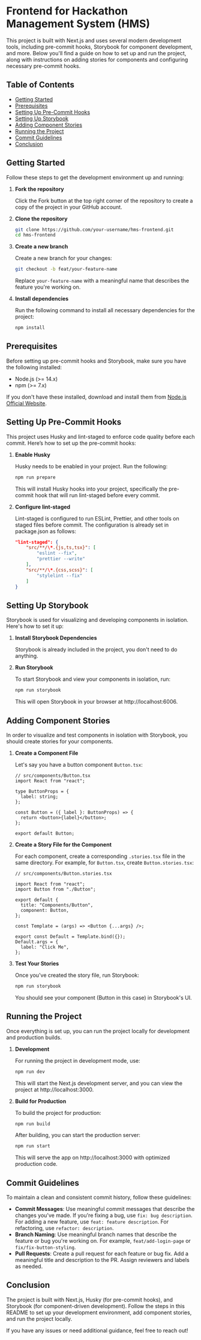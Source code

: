 # Frontend for Hackathon Management System (HMS)

This project is built with Next.js and uses several modern development tools, including pre-commit hooks, Storybook for component development, and more. Below you'll find a guide on how to set up and run the project, along with instructions on adding stories for components and configuring necessary pre-commit hooks.

## Table of Contents

- [Getting Started](#getting-started)
- [Prerequisites](#prerequisites)
- [Setting Up Pre-Commit Hooks](#setting-up-pre-commit-hooks)
- [Setting Up Storybook](#setting-up-storybook)
- [Adding Component Stories](#adding-component-stories)
- [Running the Project](#running-the-project)
- [Commit Guidelines](#commit-guidelines)
- [Conclusion](#conclusion)

## Getting Started

Follow these steps to get the development environment up and running:

1. **Fork the repository**

   Click the Fork button at the top right corner of the repository to create a copy of the project in your GitHub account.

2. **Clone the repository**

   ```bash
   git clone https://github.com/your-username/hms-frontend.git
   cd hms-frontend
   ```

3. **Create a new branch**

   Create a new branch for your changes:

   ```bash
   git checkout -b feat/your-feature-name
   ```

   Replace `your-feature-name` with a meaningful name that describes the feature you're working on.

4. **Install dependencies**

   Run the following command to install all necessary dependencies for the project:

   ```bash
   npm install
   ```

## Prerequisites

Before setting up pre-commit hooks and Storybook, make sure you have the following installed:

- Node.js (>= 14.x)
- npm (>= 7.x)

If you don't have these installed, download and install them from [Node.js Official Website](https://nodejs.org/).

## Setting Up Pre-Commit Hooks

This project uses Husky and lint-staged to enforce code quality before each commit. Here’s how to set up the pre-commit hooks:

1. **Enable Husky**

   Husky needs to be enabled in your project. Run the following:

   ```bash
   npm run prepare
   ```

   This will install Husky hooks into your project, specifically the pre-commit hook that will run lint-staged before every commit.

2. **Configure lint-staged**

   Lint-staged is configured to run ESLint, Prettier, and other tools on staged files before commit. The configuration is already set in package.json as follows:

   ```json
   "lint-staged": {
       "src/**/\*.{js,ts,tsx}": [
           "eslint --fix",
           "prettier --write"
       ],
       "src/**/\*.{css,scss}": [
           "stylelint --fix"
       ]
   }
   ```

## Setting Up Storybook

Storybook is used for visualizing and developing components in isolation. Here's how to set it up:

1. **Install Storybook Dependencies**

   Storybook is already included in the project, you don't need to do anything.

2. **Run Storybook**

   To start Storybook and view your components in isolation, run:

   ```bash
   npm run storybook
   ```

   This will open Storybook in your browser at http://localhost:6006.

## Adding Component Stories

In order to visualize and test components in isolation with Storybook, you should create stories for your components.

1. **Create a Component File**

   Let's say you have a button component `Button.tsx`:

   ```tsx
   // src/components/Button.tsx
   import React from "react";

   type ButtonProps = {
     label: string;
   };

   const Button = ({ label }: ButtonProps) => {
     return <button>{label}</button>;
   };

   export default Button;
   ```

2. **Create a Story File for the Component**

   For each component, create a corresponding `.stories.tsx` file in the same directory. For example, for `Button.tsx`, create `Button.stories.tsx`:

   ```tsx
   // src/components/Button.stories.tsx

   import React from "react";
   import Button from "./Button";

   export default {
     title: "Components/Button",
     component: Button,
   };

   const Template = (args) => <Button {...args} />;

   export const Default = Template.bind({});
   Default.args = {
     label: "Click Me",
   };
   ```

3. **Test Your Stories**

   Once you've created the story file, run Storybook:

   ```bash
   npm run storybook
   ```

   You should see your component (Button in this case) in Storybook's UI.

## Running the Project

Once everything is set up, you can run the project locally for development and production builds.

1. **Development**

   For running the project in development mode, use:

   ```bash
   npm run dev
   ```

   This will start the Next.js development server, and you can view the project at http://localhost:3000.

2. **Build for Production**

   To build the project for production:

   ```bash
   npm run build
   ```

   After building, you can start the production server:

   ```bash
   npm run start
   ```

   This will serve the app on http://localhost:3000 with optimized production code.

## Commit Guidelines

To maintain a clean and consistent commit history, follow these guidelines:

- **Commit Messages**: Use meaningful commit messages that describe the changes you've made. If you're fixing a bug, use `fix: bug description`. For adding a new feature, use `feat: feature description`. For refactoring, use `refactor: description`.
- **Branch Naming**: Use meaningful branch names that describe the feature or bug you're working on. For example, `feat/add-login-page` or `fix/fix-button-styling`.
- **Pull Requests**: Create a pull request for each feature or bug fix. Add a meaningful title and description to the PR. Assign reviewers and labels as needed.

## Conclusion

The project is built with Next.js, Husky (for pre-commit hooks), and Storybook (for component-driven development). Follow the steps in this README to set up your development environment, add component stories, and run the project locally.

If you have any issues or need additional guidance, feel free to reach out!
